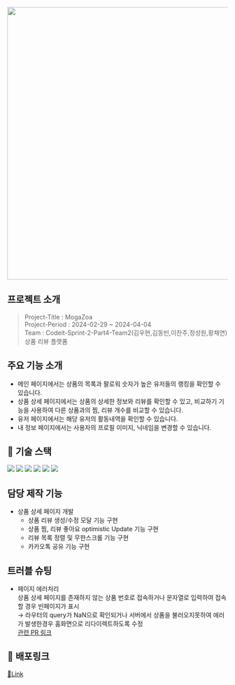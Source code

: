 <p align="center"><img width="624" src="https://github.com/4-2-mogazoa/mogazoa/assets/124851297/77792d25-f528-4987-8ef7-bb996eef95fc"></p>

## 프로젝트 소개

> Project-Title : MogaZoa  
> Project-Period : 2024-02-29 ~ 2024-04-04  
> Team : Codeit-Sprint-2-Part4-Team2(김우현,김동빈,이찬주,정성원,황채연)  
> 상품 리뷰 플랫폼

## 주요 기능 소개
- 메인 페이지에서는 상품의 목록과 팔로워 숫자가 높은 유저들의 랭킹을 확인할 수 있습니다.
- 상품 상세 페이지에서는 상품의 상세한 정보와 리뷰를 확인할 수 있고, 비교하기 기능을 사용하여 다른 상품과의 찜, 리뷰 개수를 비교할 수 있습니다.
- 유저 페이지에서는 해당 유저의 활동내역을 확인할 수 있습니다.
- 내 정보 페이지에서는 사용자의 프로필 이미지, 닉네임을 변경할 수 있습니다.

## 🔎 기술 스택

<img src="https://img.shields.io/badge/Next.js-000000?style=for-the-badge&logo=next.js&logoColor=white"> <img src="https://img.shields.io/badge/tailwind css-06B6D4?style=for-the-badge&logo=tailwindcss&logoColor=white"> <img src="https://img.shields.io/badge/React Query-FF4154?style=for-the-badge&logo=reactquery&logoColor=white"> <img src="https://img.shields.io/badge/Storybook-FF4785?style=for-the-badge&logo=storybook&logoColor=white"> <img src="https://img.shields.io/badge/typescript-3178C6?style=for-the-badge&logo=typescript&logoColor=white"> <img src="https://img.shields.io/badge/vercel-000000?style=for-the-badge&logo=vercel&logoColor=white">

## 담당 제작 기능
- 상품 상세 페이지 개발
  - 상품 리뷰 생성/수정 모달 기능 구현
  - 상품 찜, 리뷰 좋아요 optimistic Update 기능 구현
  - 리뷰 목록 정렬 및 무한스크롤 기능 구현
  - 카카오톡 공유 기능 구현

## 트러블 슈팅
- 페이지 에러처리<br/>
상품 상세 페이지를 존재하지 않는 상품 번호로 접속하거나 문자열로 입력하여 접속할 경우 빈페이지가 표시 <br/> → 라우터의 query가 NaN으로 확인되거나 서버에서 상품을 불러오지못하여 에러가 발생한경우 홈화면으로 리다이렉트하도록 수정<br/>
[관련 PR 링크](https://github.com/4-2-mogazoa/mogazoa/pull/165)

## 🔗 배포링크

[🔗Link](https://mogazoa4-2.vercel.app/)
